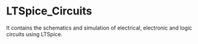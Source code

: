 # LTSpice_Circuits
It contains the schematics and simulation of electrical, electronic and logic circuits using LTSpice.
